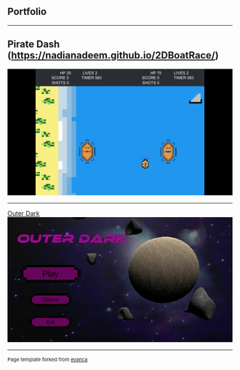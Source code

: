 ## Portfolio

---

## Pirate Dash (https://nadianadeem.github.io/2DBoatRace/)
<img src="images/piratedash.png?raw=true"/>

---
[Outer Dark](https://globalgamejam.org/2020/games/outer-dark-8)
<img src="images/outerdark.jpg?raw=true"/>


---
<p style="font-size:11px">Page template forked from <a href="https://github.com/evanca/quick-portfolio">evanca</a></p>
<!-- Remove above link if you don't want to attibute -->
